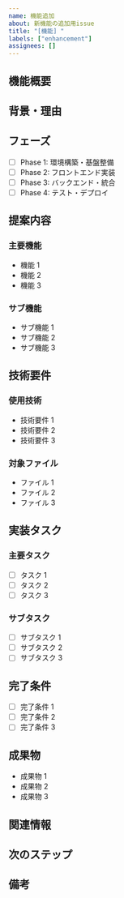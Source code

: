 ```yaml
---
name: 機能追加
about: 新機能の追加用issue
title: "[機能] "
labels: ["enhancement"]
assignees: []
---
```


## 機能概要

<!-- 追加する機能の概要を記述してください -->

## 背景・理由

<!-- なぜこの機能が必要なのかを記述してください -->

## フェーズ

<!-- どのフェーズに属する機能かを選択してください -->

- [ ] Phase 1: 環境構築・基盤整備
- [ ] Phase 2: フロントエンド実装
- [ ] Phase 3: バックエンド・統合
- [ ] Phase 4: テスト・デプロイ

## 提案内容

<!-- 具体的な実装内容を記述してください -->

### 主要機能

- 機能 1
- 機能 2
- 機能 3

### サブ機能

- サブ機能 1
- サブ機能 2
- サブ機能 3

## 技術要件

<!-- 実装に必要な技術要件を記述してください -->

### 使用技術

- 技術要件 1
- 技術要件 2
- 技術要件 3

### 対象ファイル

- ファイル 1
- ファイル 2
- ファイル 3

## 実装タスク

<!-- 実装に必要なタスクを記述してください -->

### 主要タスク

- [ ] タスク 1
- [ ] タスク 2
- [ ] タスク 3

### サブタスク

- [ ] サブタスク 1
- [ ] サブタスク 2
- [ ] サブタスク 3

## 完了条件

<!-- 機能実装完了の条件を記述してください -->

- [ ] 完了条件 1
- [ ] 完了条件 2
- [ ] 完了条件 3

## 成果物

<!-- この機能で作成される成果物を記述してください -->

- 成果物 1
- 成果物 2
- 成果物 3

## 関連情報

<!-- 関連するissue、PR、ドキュメントへのリンクを記述してください -->

## 次のステップ

<!-- この機能実装後に実行するべきissueの番号を記述してください -->
<!-- 例: #123, #124, #125 -->

## 備考

<!-- その他の注意事項や補足情報を記述してください -->

